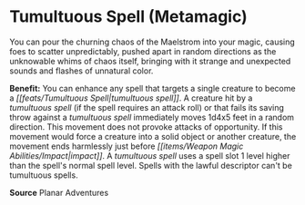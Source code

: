 ﻿---
cssclass: [feats]

---
# Tumultuous Spell (Metamagic)

You can pour the churning chaos of the Maelstrom into your magic, causing foes to scatter unpredictably, pushed apart in random directions as the unknowable whims of chaos itself, bringing with it strange and unexpected sounds and flashes of unnatural color.

**Benefit:** You can enhance any spell that targets a single creature to become a _[[feats/Tumultuous Spell|tumultuous spell]]_. A creature hit by a _tumultuous spell_ (if the spell requires an attack roll) or that fails its saving throw against a _tumultuous spell_ immediately moves 1d4x5 feet in a random direction. This movement does not provoke attacks of opportunity. If this movement would force a creature into a solid object or another creature, the movement ends harmlessly just before _[[items/Weapon Magic Abilities/Impact|impact]]_. A _tumultuous spell_ uses a spell slot 1 level higher than the spell's normal spell level. Spells with the lawful descriptor can't be tumultuous spells.

**Source** Planar Adventures